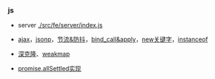 
### js
* server
[./src/fe/server/index.js](./src/fe/server/index.js)
* [ajax](./src/fe/server/static/ajax.js)，[jsonp](./src/fe/server/static/jsonp.js)，[节流&防抖](./src/fe/server/static/throttle_debounce.js)，[bind_call&apply](./src/fe/server/static/call_apply_bind.js)，[new关键字](./src/fe/server/static/new_keyword.js)，[instanceof](./src/fe/server/static/instanceOf.js)

* [深克隆](./src/fe/server/static/clone.js)、[weakmap](https://juejin.im/post/5b594512f265da0f6263840f)
* [promise,allSettled实现](./src/fe/server/static/promise.js)